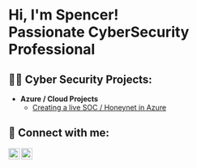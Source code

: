 <h1>Hi, I'm Spencer! <br/> Passionate CyberSecurity Professional</h1>

<h2>👨‍💻 Cyber Security Projects:</h2>

- <b>Azure / Cloud Projects</b>
  - [Creating a live SOC / Honeynet in Azure](https://github.com/sforeman23/Azure--SOC)
  

<h2> 🤳 Connect with me:</h2>



[<img align="left" alt="JoshMadakor | LinkedIn" width="22px" src="https://cdn.jsdelivr.net/npm/simple-icons@v3/icons/linkedin.svg" />][linkedin]
[<img align="left" alt="JoshMadakor | Instagram" width="22px" src="https://cdn.jsdelivr.net/npm/simple-icons@v3/icons/instagram.svg" />][instagram]


[instagram]: https://www.instagram.com/sforeman_23/
[linkedin]: https://www.linkedin.com/in/spencer-foreman-9741951a6





